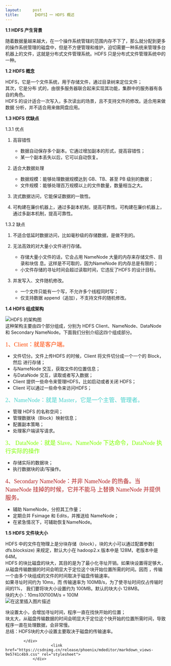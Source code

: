 ```yaml
---
layout:     post
title:      【HDFS】一 HDFS 概述
---
```

<div id="article_content" class="article_content clearfix csdn-tracking-statistics" data-pid="blog" data-mod="popu_307" data-dsm="post">
								            <div id="content_views" class="markdown_views prism-atom-one-dark">
							<!-- flowchart 箭头图标 勿删 -->
							<svg xmlns="http://www.w3.org/2000/svg" style="display: none;"><path stroke-linecap="round" d="M5,0 0,2.5 5,5z" id="raphael-marker-block" style="-webkit-tap-highlight-color: rgba(0, 0, 0, 0);"></path></svg>
							<p><strong>1.1 HDFS 产生背景</strong></p>
<p>随着数据量越来越大，在一个操作系统管辖的范围内存不下了，那么就分配到更多的操作系统管理的磁盘中，但是不方便管理和维护，迫切需要一种系统来管理多台机器上的文件，这就是分布式文件管理系统。HDFS 只是分布式文件管理系统中的一种。</p>
<p><strong>1.2 HDFS 概念</strong></p>
<p>HDFS，它是一个文件系统，用于存储文件，通过目录树来定位文件；<br>
其次，它是分布 式的，由很多服务器联合起来实现其功能，集群中的服务器有各自的角色。<br>
HDFS 的设计适合一次写入，多次读出的场景，且不支持文件的修改。适合用来做数据 分析，并不适合用来做网盘应用。</p>
<p><strong>1.3 HDFS 优缺点</strong></p>
<p>1.3.1 优点</p>
<ol>
<li>
<p>高容错性</p>
<ul>
<li>数据自动保存多个副本。它通过增加副本的形式，提高容错性；</li>
<li>某一个副本丢失以后，它可以自动恢复。</li>
</ul>
</li>
<li>
<p>适合大数据处理</p>
<ul>
<li>数据规模：能够处理数据规模达到 GB、TB、甚至 PB 级别的数据；</li>
<li>文件规模：能够处理百万规模以上的文件数量，数量相当之大。</li>
</ul>
</li>
<li>
<p>流式数据访问，它能保证数据的一致性。</p>
</li>
<li>
<p>可构建在廉价机器上，通过多副本机制，提高可靠性。可构建在廉价机器上，通过多副本机制，提高可靠性。</p>
</li>
</ol>
<p>1.3.2 缺点</p>
<ol>
<li>
<p>不适合低延时数据访问，比如毫秒级的存储数据，是做不到的。</p>
</li>
<li>
<p>无法高效的对大量小文件进行存储。</p>
<ul>
<li>存储大量小文件的话，它会占用 NameNode 大量的内存来存储文件、目录和块信 息。这样是不可取的，因为NameNode 的内存总是有限的；</li>
<li>小文件存储的寻址时间会超过读取时间，它违反了HDFS 的设计目标。</li>
</ul>
</li>
<li>
<p>并发写入、文件随机修改。</p>
<ul>
<li>一个文件只能有一个写，不允许多个线程同时写；</li>
<li>仅支持数据 append（追加），不支持文件的随机修改。</li>
</ul>
</li>
</ol>
<p><strong>1.4 HDFS 组成架构</strong></p>
<p><img src="https://img-blog.csdnimg.cn/20181103203846253.png?x-oss-process=image/watermark,type_ZmFuZ3poZW5naGVpdGk,shadow_10,text_aHR0cHM6Ly9ibG9nLmNzZG4ubmV0L1NvdXJjZV8wMA==,size_16,color_FFFFFF,t_70" alt="HDFS 的架构图"><br>
这种架构主要由四个部分组成，分别为 HDFS Client、NameNode、DataNode 和 Secondary NameNode。下面我们分别介绍这四个组成部分。</p>
<p><font color="#FF4500" size="4" face="黑体">1、Client：就是客户端。</font></p>
<ul>
<li>文件切分。文件上传HDFS 的时候，Client 将文件切分成一个一个的 Block，然后 进行存储；</li>
<li>与NameNode 交互，获取文件的位置信息；</li>
<li>与DataNode 交互，读取或者写入数据；</li>
<li>Client 提供一些命令来管理HDFS，比如启动或者关闭 HDFS；</li>
<li>Client 可以通过一些命令来访问HDFS；</li>
</ul>
<p><font color="#48D1CC" size="4" face="黑体">2、NameNode：就是 Master，它是一个主管、管理者。</font></p>
<ul>
<li>管理 HDFS 的名称空间；</li>
<li>管理数据块（Block）映射信息；</li>
<li>配置副本策略；</li>
<li>处理客户端读写请求。</li>
</ul>
<p><font color="#7FFF00" size="4" face="黑体">3、 DataNode：就是 Slave。NameNode 下达命令，DataNode 执行实际的操作</font></p>
<ul>
<li>存储实际的数据块；</li>
<li>执行数据块的读/写操作。</li>
</ul>
<p><font color="#B22222" size="4" face="黑体">4、Secondary NameNode：并非 NameNode 的热备。当 NameNode 挂掉的时候，它并不能马 上替换 NameNode 并提供服务。</font></p>
<ul>
<li>辅助 NameNode，分担其工作量；</li>
<li>定期合并 Fsimage 和 Edits，并推送给 NameNode；</li>
<li>在紧急情况下，可辅助恢复NameNode。</li>
</ul>
<p><strong>1.5 HDFS 文件块大小</strong></p>
<p>HDFS 中的文件在物理上是分块存储（block），块的大小可以通过配置参数( dfs.blocksize) 来规定，默认大小在 hadoop2.x 版本中是 128M，老版本中是 64M。<br>
HDFS 的块比磁盘的块大，其目的是为了最小化寻址开销。如果块设置得足够大，从磁盘传输数据的时间会明显大于定位这个块开始位置所需的时间。因而 ，传输一个由多个块组成的文件的时间取决于磁盘传输速率。<br>
如果寻址时间约为 10ms，而 传输速率为 100MB/s，为了使寻址时间仅占传输时间的1%， 我们要将块大小设置约为 100MB。默认的块大小 128MB。<br>
块的大小：10ms<em>100</em>100M/s = 100M<br>
<img src="https://img-blog.csdnimg.cn/20181103204950338.png?x-oss-process=image/watermark,type_ZmFuZ3poZW5naGVpdGk,shadow_10,text_aHR0cHM6Ly9ibG9nLmNzZG4ubmV0L1NvdXJjZV8wMA==,size_16,color_FFFFFF,t_70" alt="在这里插入图片描述"></p>
<p>块设置太小，会增加寻址时间，程序一直在找快开始的位置；<br>
块太大，从磁盘传输数据的时间会明显大于定位这个快开始的位置所需时间，导致程序一直在处理数据，会非常慢。<br>
总结：HDFS块的大小设置主要取决于磁盘的传输速率。</p>

            </div>
						<link href="https://csdnimg.cn/release/phoenix/mdeditor/markdown_views-9e5741c4b9.css" rel="stylesheet">
                </div>